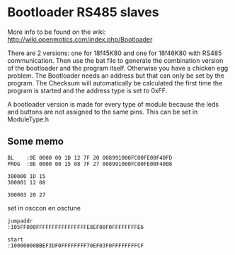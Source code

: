 Bootloader RS485 slaves
======

More info to be found on the wiki:
http://wiki.openmotics.com/index.php/Bootloader

There are 2 versions: one for 18f45K80 and one for 18f46K80 with RS485 communication.
Then use the bat file to generate the combination version of the bootloader and the program itself. Otherwise you have a chicken egg problem. The Bootloader needs an address but that can only be set by the program. 
The Checksum will automatically be calculated the first time the program is started and the address type is set to 0xFF.
 
A bootloader version is made for every type of module because the leds and buttons are not assigned to the same pins. This can be set in ModuleType.h

Some memo
---------

```
BL    :0E 0000 00 1D 12 7F 20 008991000FC00FE00F40FD
PROG  :0E 0000 00 15 08 7F 27 008991000FC00FE00F4008
```
 
```
300000 1D 15
300001 12 08

300003 20 27 
```
 
set in osccon en osctune
 
```
jumpaddr
:105FF000FFFFFFFFFFFFFFFFE8EF00F0FFFFFFFFE6

start
:10000000BBEF3DF0FFFFFFFF70EF03F0FFFFFFFFCF
```
